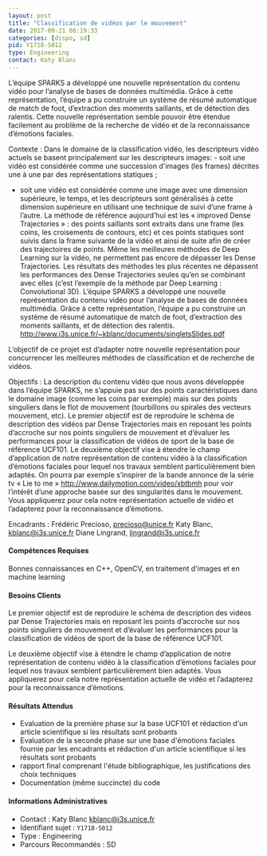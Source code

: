 ```yaml
---
layout: post
title: "Classification de vidéos par le mouvement"
date: 2017-09-21 06:19:33
categories: [dispo, sd]
pid: Y1718-S012
type: Engineering
contact: Katy Blanc
---
```

       
L’équipe SPARKS a développé une nouvelle représentation du contenu vidéo pour l’analyse de bases de données multimédia. Grâce à cette représentation, l’équipe a pu construire un système de résumé automatique de match de foot, d’extraction des moments saillants, et de détection des ralentis. Cette nouvelle représentation semble pouvoir être étendue facilement au problème de la recherche de vidéo et de la reconnaissance d’émotions faciales.

Contexte : 
Dans le domaine de la classification vidéo, les descripteurs vidéo actuels se basent principalement sur les descripteurs images: - soit une vidéo est considérée comme une succession d'images (les frames) décrites une à une par des représentations statiques ;
- soit une vidéo est considérée comme une image avec une dimension supérieure, le temps, et les descripteurs sont généralisés à cette dimension supérieure en utilisant une technique de suivi d’une frame à l’autre. 
La méthode de référence aujourd’hui est les « improved Dense Trajectories » : des points saillants sont extraits dans une frame (les coins, les croisements de contours, etc) et ces points statiques sont suivis dans la frame suivante de la vidéo et ainsi de suite afin de créer des trajectoires de points. Même les meilleures méthodes de Deep Learning sur la vidéo, ne permettent pas encore de dépasser les Dense Trajectories.
Les résultats des méthodes les plus récentes ne dépassent les performances des Dense Trajectories seules qu’en se combinant avec elles (c’est l’exemple de la méthode par Deep Learning : Convolutional 3D).
L’équipe SPARKS a développé une nouvelle représentation du contenu vidéo pour l’analyse de bases de données multimédia. Grâce à cette représentation, l’équipe a pu construire un système de résumé automatique de match de foot, d’extraction des moments saillants, et de détection des ralentis.
http://www.i3s.unice.fr/~kblanc/documents/singletsSlides.pdf

L’objectif de ce projet est d’adapter notre nouvelle représentation pour concurrencer les meilleures méthodes de classification et de recherche de vidéos.

Objectifs :
La description du contenu vidéo que nous avons développée dans l’équipe SPARKS, ne s’appuie pas sur des points caractéristiques dans le domaine image (comme les coins par exemple) mais sur des points singuliers dans le flot de mouvement (tourbillons ou spirales des vecteurs mouvement, etc). 
Le premier objectif est de reproduire le schéma de description des vidéos par Dense Trajectories mais en reposant les points d’accroche sur nos points singuliers de mouvement et d’évaluer les performances pour la classification de vidéos de sport de la base de référence UCF101.
Le deuxième objectif vise à étendre le champ d’application de notre représentation de contenu vidéo à la classification d’émotions faciales pour lequel nos travaux semblent particulièrement bien adaptés. On pourra par exemple s’inspirer de la bande annonce de la série tv « Lie to me » http://www.dailymotion.com/video/xbtbmh pour voir l’intérêt d’une approche basée sur des singularités dans le mouvement. Vous appliquerez pour cela notre représentation actuelle de vidéo et l’adapterez pour la reconnaissance d’émotions.

Encadrants :
Frédéric Precioso, precioso@unice.fr
Katy Blanc, kblanc@i3s.unice.fr
Diane Lingrand, lingrand@i3s.unice.fr

#### Compétences Requises
Bonnes connaissances en C++, OpenCV, en traitement d'images et en machine learning


#### Besoins Clients
Le premier objectif est de reproduire le schéma de description des vidéos par Dense Trajectories mais en reposant les points d’accroche sur nos points singuliers de mouvement et d’évaluer les performances pour la classification de vidéos de sport de la base de référence UCF101.

Le deuxième objectif vise à étendre le champ d’application de notre représentation de contenu vidéo à la classification d’émotions faciales pour lequel nos travaux semblent particulièrement bien adaptés. Vous appliquerez pour cela notre représentation actuelle de vidéo et l’adapterez pour la reconnaissance d’émotions.

#### Résultats Attendus
- Evaluation de la première phase sur la base UCF101 et rédaction d'un article scientifique si les résultats sont probants
- Evaluation de la seconde phase sur une base d'émotions faciales fournie par les encadrants et rédaction d'un article scientifique si les résultats sont probants
- rapport final comprenant l'étude bibliographique, les justifications des choix techniques
- Documentation (même succincte) du code
     

#### Informations Administratives
  * Contact : Katy Blanc <kblanc@i3s.unice.fr>
  * Identifiant sujet : `Y1718-S012`
  * Type : Engineering
  * Parcours Recommandés : SD
     